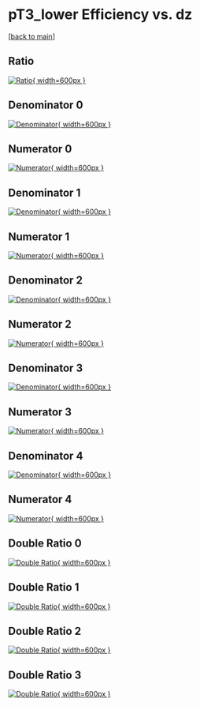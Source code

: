 # pT3_lower Efficiency vs. dz

[[back to main](./)]



## Ratio

[![Ratio](../mtv/var/pT3_lower_xtr_211_0_eff_dz.png){ width=600px }](../mtv/var/pT3_lower_xtr_211_0_eff_dz.pdf)

## Denominator 0

[![Denominator](../mtv/den/pT3_lower_xtr_211_0_eff_dz_den0.png){ width=600px }](../mtv/den/pT3_lower_xtr_211_0_eff_dz_den0.pdf)

## Numerator 0

[![Numerator](../mtv/num/pT3_lower_xtr_211_0_eff_dz_num0.png){ width=600px }](../mtv/num/pT3_lower_xtr_211_0_eff_dz_num0.pdf)

## Denominator 1

[![Denominator](../mtv/den/pT3_lower_xtr_211_0_eff_dz_den1.png){ width=600px }](../mtv/den/pT3_lower_xtr_211_0_eff_dz_den1.pdf)

## Numerator 1

[![Numerator](../mtv/num/pT3_lower_xtr_211_0_eff_dz_num1.png){ width=600px }](../mtv/num/pT3_lower_xtr_211_0_eff_dz_num1.pdf)

## Denominator 2

[![Denominator](../mtv/den/pT3_lower_xtr_211_0_eff_dz_den2.png){ width=600px }](../mtv/den/pT3_lower_xtr_211_0_eff_dz_den2.pdf)

## Numerator 2

[![Numerator](../mtv/num/pT3_lower_xtr_211_0_eff_dz_num2.png){ width=600px }](../mtv/num/pT3_lower_xtr_211_0_eff_dz_num2.pdf)

## Denominator 3

[![Denominator](../mtv/den/pT3_lower_xtr_211_0_eff_dz_den3.png){ width=600px }](../mtv/den/pT3_lower_xtr_211_0_eff_dz_den3.pdf)

## Numerator 3

[![Numerator](../mtv/num/pT3_lower_xtr_211_0_eff_dz_num3.png){ width=600px }](../mtv/num/pT3_lower_xtr_211_0_eff_dz_num3.pdf)

## Denominator 4

[![Denominator](../mtv/den/pT3_lower_xtr_211_0_eff_dz_den4.png){ width=600px }](../mtv/den/pT3_lower_xtr_211_0_eff_dz_den4.pdf)

## Numerator 4

[![Numerator](../mtv/num/pT3_lower_xtr_211_0_eff_dz_num4.png){ width=600px }](../mtv/num/pT3_lower_xtr_211_0_eff_dz_num4.pdf)

## Double Ratio 0

[![Double Ratio](../mtv/ratio/pT3_lower_xtr_211_0_eff_dz_ratio0.png){ width=600px }](../mtv/ratio/pT3_lower_xtr_211_0_eff_dz_ratio0.pdf)

## Double Ratio 1

[![Double Ratio](../mtv/ratio/pT3_lower_xtr_211_0_eff_dz_ratio1.png){ width=600px }](../mtv/ratio/pT3_lower_xtr_211_0_eff_dz_ratio1.pdf)

## Double Ratio 2

[![Double Ratio](../mtv/ratio/pT3_lower_xtr_211_0_eff_dz_ratio2.png){ width=600px }](../mtv/ratio/pT3_lower_xtr_211_0_eff_dz_ratio2.pdf)

## Double Ratio 3

[![Double Ratio](../mtv/ratio/pT3_lower_xtr_211_0_eff_dz_ratio3.png){ width=600px }](../mtv/ratio/pT3_lower_xtr_211_0_eff_dz_ratio3.pdf)

